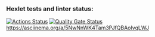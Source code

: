 ### Hexlet tests and linter status:
[![Actions Status](https://github.com/bugrich/backend-project-44/actions/workflows/hexlet-check.yml/badge.svg)](https://github.com/bugrich/backend-project-44/actions)
[![Quality Gate Status](https://sonarcloud.io/api/project_badges/measure?project=bugrich_backend-project-44&metric=alert_status)](https://sonarcloud.io/summary/new_code?id=bugrich_backend-project-44)
https://asciinema.org/a/5NwNnWK4Tam3PJfQBAoIvqLWJ
